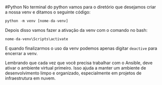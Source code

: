 #Python 
No terminal do python vamos para o diretório que desejamos criar a nossa venv e ditamos o seguinte código:
```python
python -m venv [nome-da-venv]
```

Depois disso vamos fazer a ativação da venv com o comando no bash:
```python
nome-da-venv\Scripts\activate
```

E quando finalizarmos o uso da venv podemos apenas digitar `deactive` para encerrar a venv.

Lembrando que cada vez que você precisa trabalhar com o Ansible, deve ativar o ambiente virtual primeiro. Isso ajuda a manter um ambiente de desenvolvimento limpo e organizado, especialmente em projetos de infraestrutura em nuvem.
